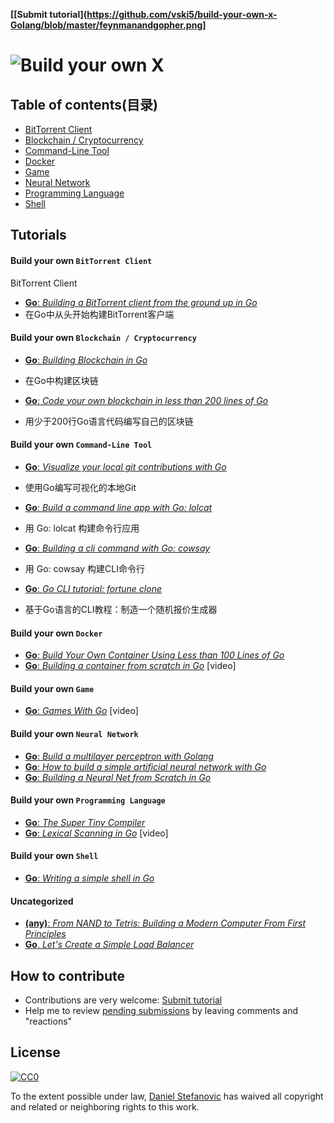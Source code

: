 **[[Submit tutorial](https://github.com/vski5/build-your-own-x-Golang/blob/master/feynmanandgopher.png]**

# ![Build your own X](feynman.png)

## Table of contents(目录)

* [BitTorrent Client](#jump1)
* [Blockchain / Cryptocurrency](#jump2)
* [Command-Line Tool](#jump3)
* [Docker](#jump4)
* [Game](#jump5)
* [Neural Network](#jump6)
* [Programming Language](#jump7)
* [Shell](#jump8)

## Tutorials


#### <span id="jump1">Build your own `BitTorrent Client`</span>

<span id="jump1">BitTorrent Client</span>

* [**Go**: _Building a BitTorrent client from the ground up in Go_](https://blog.jse.li/posts/torrent/)
* 在Go中从头开始构建BitTorrent客户端


#### <span id="jump2">Build your own `Blockchain / Cryptocurrency`</span>

* [**Go**: _Building Blockchain in Go_](https://jeiwan.net/posts/building-blockchain-in-go-part-1/)
* 在Go中构建区块链

* [**Go**: _Code your own blockchain in less than 200 lines of Go_](https://medium.com/@mycoralhealth/code-your-own-blockchain-in-less-than-200-lines-of-go-e296282bcffc)
* 用少于200行Go语言代码编写自己的区块链



#### <span id="jump3">Build your own `Command-Line Tool`</span>

* [**Go**: _Visualize your local git contributions with Go_](https://flaviocopes.com/go-git-contributions/)
* 使用Go编写可视化的本地Git

* [**Go**: _Build a command line app with Go: lolcat_](https://flaviocopes.com/go-tutorial-lolcat/)
* 用 Go: lolcat 构建命令行应用

* [**Go**: _Building a cli command with Go: cowsay_](https://flaviocopes.com/go-tutorial-cowsay/)
* 用 Go: cowsay 构建CLI命令行

* [**Go**: _Go CLI tutorial: fortune clone_](https://flaviocopes.com/go-tutorial-fortune/)
* 基于Go语言的CLI教程：制造一个随机报价生成器



#### <span id="jump4">Build your own `Docker`</span>

* [**Go**: _Build Your Own Container Using Less than 100 Lines of Go_](https://www.infoq.com/articles/build-a-container-golang)
* [**Go**: _Building a container from scratch in Go_](https://www.youtube.com/watch?v=8fi7uSYlOdc) [video]



#### <span id="jump5">Build your own `Game`</span>

* [**Go**: _Games With Go_](https://gameswithgo.org/) [video]


#### <span id="jump6">Build your own `Neural Network`</span>

* [**Go**: _Build a multilayer perceptron with Golang_](https://made2591.github.io/posts/neuralnetwork)
* [**Go**: _How to build a simple artificial neural network with Go_](https://sausheong.github.io/posts/how-to-build-a-simple-artificial-neural-network-with-go/)
* [**Go**: _Building a Neural Net from Scratch in Go_](https://datadan.io/blog/neural-net-with-go)



#### <span id="jump7">Build your own `Programming Language`</span>


* [**Go**: _The Super Tiny Compiler_](https://github.com/hazbo/the-super-tiny-compiler)
* [**Go**: _Lexical Scanning in Go_](https://www.youtube.com/watch?v=HxaD_trXwRE) [video]


#### <span id="jump8">Build your own `Shell`</span>

* [**Go**: _Writing a simple shell in Go_](https://sj14.gitlab.io/post/2018-07-01-go-unix-shell/)



#### Uncategorized

* [**(any)**: _From NAND to Tetris: Building a Modern Computer From First Principles_](http://nand2tetris.org/)
* [**Go**, _Let's Create a Simple Load Balancer_](https://kasvith.github.io/posts/lets-create-a-simple-lb-go/)


## How to contribute 
* Contributions are very welcome: [Submit tutorial](https://github.com/danistefanovic/build-your-own-x/issues/new)
* Help me to review [pending submissions](https://github.com/danistefanovic/build-your-own-x/issues) by leaving comments and "reactions"

## License

[![CC0](http://mirrors.creativecommons.org/presskit/buttons/88x31/svg/cc-zero.svg)](https://creativecommons.org/publicdomain/zero/1.0/)

To the extent possible under law, [Daniel Stefanovic](http://twitter.com/danistefanovic) has waived all copyright and related or neighboring rights to this work.
